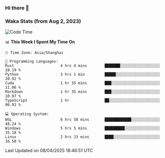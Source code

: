 ### Hi there 👋

### Waka Stats (from Aug 2, 2023)

<!--START_SECTION:waka-->
![Code Time](http://img.shields.io/badge/Code%20Time-756%20hrs%2023%20mins-blue)

📊 **This Week I Spent My Time On** 

```text
🕑︎ Time Zone: Asia/Shanghai

💬 Programming Languages: 
Rust                     4 hrs 4 mins        ███████░░░░░░░░░░░░░░░░░░   28.19 % 
Python                   3 hrs 1 min         █████░░░░░░░░░░░░░░░░░░░░   20.92 % 
Cuda                     1 hr 35 mins        ███░░░░░░░░░░░░░░░░░░░░░░   11.06 % 
Markdown                 1 hr 35 mins        ███░░░░░░░░░░░░░░░░░░░░░░   10.97 % 
TypeScript               1 hr                ██░░░░░░░░░░░░░░░░░░░░░░░   06.92 % 

💻 Operating System: 
WSL                      6 hrs 58 mins       ████████████░░░░░░░░░░░░░   48.24 % 
Windows                  5 hrs 5 mins        █████████░░░░░░░░░░░░░░░░   35.18 % 
Linux                    2 hrs 23 mins       ████░░░░░░░░░░░░░░░░░░░░░   16.58 % 
```


 Last Updated on 08/04/2025 18:46:51 UTC
<!--END_SECTION:waka-->
